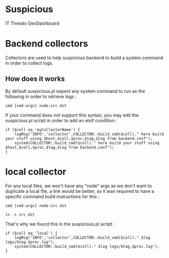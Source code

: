 # Suspicious

IT Threats GeoDashboard

# Backend collectors

Collectors are used to help suspicious backend to build a system command
in order to collect logs.

## How does it works

By default suspicious.pl expect any system command to run as the
following in order to retrieve logs :

	cmd [cmd-args] node:src dst

If your command does not support this syntax, you may edit the
suspicious.pl script in order to add an elsif condition :

	if ($coll eq 'myCollectorName') {
		logMsg('INFO','collector',COLLECTOR::build_cmd($coll)." here build your stuff using $host,$coll,$proc,$tag,$log from backend.conf");
		system(COLLECTOR::build_cmd($coll)." here build your stuff using $host,$coll,$proc,$tag,$log from backend.conf");
	}

# local collector

For any local files, we won't have any "node" args as we don't want to
duplicate a local file, a link would be better, so it was required to have
a specific command build instructions for this :

	cmd [cmd-args] node:src dst

	ln -s src dst

That's why we found this in the suspicious.pl script :

	if ($coll eq 'local') {
		logMsg('INFO','collector',COLLECTOR::build_cmd($coll)." $log logs/$tag.$proc.log");
		system(COLLECTOR::build_cmd($coll)." $log logs/$tag.$proc.log");
	}

